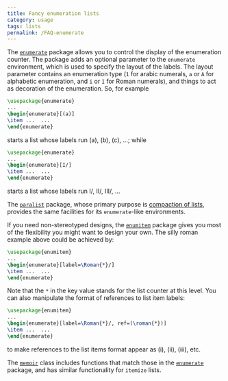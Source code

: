 ```yaml
---
title: Fancy enumeration lists
category: usage
tags: lists
permalink: /FAQ-enumerate
---
```


The [`enumerate`](https://ctan.org/pkg/enumerate) package allows you to control the display of
the enumeration counter.  The package adds an optional parameter to
the `enumerate` environment, which is used to specify the
layout of the labels.  The layout parameter contains an enumeration
type (`1` for arabic numerals, `a` or `A`
for alphabetic enumeration, and `i` or `I` for Roman
numerals), and things to act as decoration of the enumeration.  So,
for example
```latex
\usepackage{enumerate}
...
\begin{enumerate}[(a)]
\item ...  ...
\end{enumerate}
```
starts a list whose labels run (a), (b), (c), &hellip;; while
```latex
\usepackage{enumerate}
...
\begin{enumerate}[I/]
\item ...  ...
\end{enumerate}
```
starts a list whose labels run I/, II/, III/, &hellip;

The [`paralist`](https://ctan.org/pkg/paralist) package, whose primary purpose is
[compaction of lists](FAQ-complist), provides the same facilities
for its `enumerate`-like environments.

If you need non-stereotyped designs, the [`enumitem`](https://ctan.org/pkg/enumitem) package
gives you most of the flexibility you might want to design your own.
The silly roman example above could be achieved by:
```latex
\usepackage{enumitem}
...
\begin{enumerate}[label=\Roman{*}/]
\item ...  ...
\end{enumerate}
```
Note that the `*` in the key value stands for the list
counter at this level.  You can also manipulate the format of
references to list item labels:
```latex
\usepackage{enumitem}
...
\begin{enumerate}[label=\Roman{*}/, ref=(\roman{*})]
\item ...  ...
\end{enumerate}
```
to make references to the list items format appear as (i), (ii),
(iii), etc.

The [`memoir`](https://ctan.org/pkg/memoir) class includes functions that match those in the
[`enumerate`](https://ctan.org/pkg/enumerate) package, and has similar functionality for
`itemize` lists.
